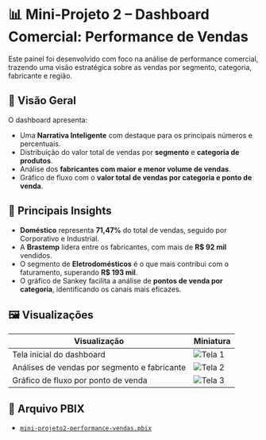 # 📊 Mini-Projeto 2 – Dashboard Comercial: Performance de Vendas

Este painel foi desenvolvido com foco na análise de performance comercial, trazendo uma visão estratégica sobre as vendas por segmento, categoria, fabricante e região.

## 🔎 Visão Geral

O dashboard apresenta:
- Uma **Narrativa Inteligente** com destaque para os principais números e percentuais.
- Distribuição do valor total de vendas por **segmento** e **categoria de produtos**.
- Análise dos **fabricantes com maior e menor volume de vendas**.
- Gráfico de fluxo com o **valor total de vendas por categoria e ponto de venda**.

## 🧠 Principais Insights

- **Doméstico** representa **71,47%** do total de vendas, seguido por Corporativo e Industrial.
- A **Brastemp** lidera entre os fabricantes, com mais de **R$ 92 mil** vendidos.
- O segmento de **Eletrodomésticos** é o que mais contribui com o faturamento, superando **R$ 193 mil**.
- O gráfico de Sankey facilita a análise de **pontos de venda por categoria**, identificando os canais mais eficazes.

## 🖼️ Visualizações

| Visualização                                | Miniatura |
|--------------------------------------------|-----------|
| Tela inicial do dashboard                  | ![Tela 1](../imagens/performance-01-thumb.png) |
| Análises de vendas por segmento e fabricante| ![Tela 2](../imagens/performance-02-thumb.png) |
| Gráfico de fluxo por ponto de venda        | ![Tela 3](../imagens/performance-03-thumb.png) |

## 📁 Arquivo PBIX
- [`mini-projeto2-performance-vendas.pbix`](../arquivos-pbix/mini-projeto2-performance-vendas.pbix)

